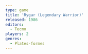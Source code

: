 ```yaml
---
type: game
title: 'Rygar (Legendary Warrior)'
released: 1986
editors: 
  - Tecmo
players: 2
genres:
  - Plates-formes
---
```

